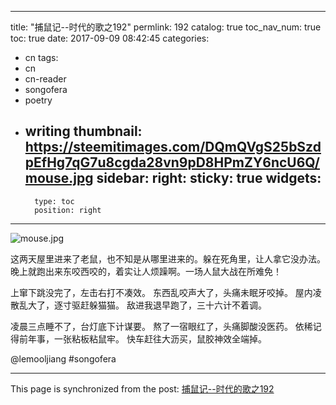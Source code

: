 
---
title: "捕鼠记--时代的歌之192"
permlink: 192
catalog: true
toc_nav_num: true
toc: true
date: 2017-09-09 08:42:45
categories:
- cn
tags:
- cn
- cn-reader
- songofera
- poetry
- writing
thumbnail: https://steemitimages.com/DQmQVgS25bSzdpEfHg7qG7u8cgda28vn9pD8HPmZY6ncU6Q/mouse.jpg
sidebar:
    right:
        sticky: true
widgets:
    -
        type: toc
        position: right
---


![mouse.jpg](https://steemitimages.com/DQmQVgS25bSzdpEfHg7qG7u8cgda28vn9pD8HPmZY6ncU6Q/mouse.jpg)

这两天屋里进来了老鼠，也不知是从哪里进来的。躲在死角里，让人拿它没办法。晚上就跑出来东咬西咬的，着实让人烦躁啊。一场人鼠大战在所难免！

上窜下跳没完了，左击右打不凑效。
东西乱咬声大了，头痛未眠牙咬掉。
屋内凌散乱大了，逐寸驱赶躲猫猫。
敌进我退早跑了，三十六计不着调。

凌晨三点睡不了，台灯底下计谋要。
熬了一宿眼红了，头痛脚酸没医药。
依稀记得前年事，一张粘板粘鼠牢。
快车赶往大沥买，鼠胶神效全端掉。

@lemooljiang #songofera

- - -

This page is synchronized from the post: [捕鼠记--时代的歌之192](https://steemit.com/@lemooljiang/192)
